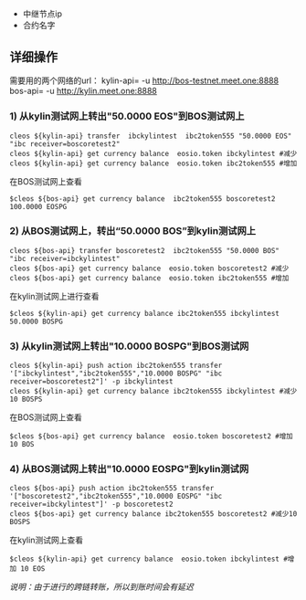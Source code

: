 ## 
- 中继节点ip
- 合约名字



## 详细操作

需要用的两个网络的url：
kylin-api= -u http://bos-testnet.meet.one:8888
bos-api= -u http://kylin.meet.one:8888

### 1) 从kylin测试网上转出"50.0000 EOS"到BOS测试网上
````
cleos ${kylin-api} transfer  ibckylintest  ibc2token555 "50.0000 EOS" "ibc receiver=boscoretest2" 
cleos ${kylin-api} get currency balance  eosio.token ibckylintest #减少
cleos ${kylin-api} get currency balance  eosio.token ibc2token555 #增加 
````
在BOS测试网上查看
```
$cleos ${bos-api} get currency balance  ibc2token555 boscoretest2
100.0000 EOSPG
```

### 2) 从BOS测试网上，转出“50.0000 BOS”到kylin测试网上
```
cleos ${bos-api} transfer boscoretest2  ibc2token555 "50.0000 BOS" "ibc receiver=ibckylintest" 
cleos ${bos-api} get currency balance  eosio.token boscoretest2 #减少
cleos ${bos-api} get currency balance  eosio.token ibc2token555 #增加 
```
在kylin测试网上进行查看
```
$cleos ${kylin-api} get currency balance ibc2token555 ibckylintest
50.0000 BOSPG
```

### 3) 从kylin测试网上转出"10.0000 BOSPG"到BOS测试网
````
cleos ${kylin-api} push action ibc2token555 transfer '["ibckylintest","ibc2token555","10.0000 BOSPG" "ibc receiver=boscoretest2"]' -p ibckylintest   
cleos ${kylin-api} get currency balance ibc2token555 ibckylintest #减少10 BOSPS
````
在BOS测试网上查看
```
$cleos ${bos-api} get currency balance  eosio.token boscoretest2 #增加 10 BOS
```

### 4) 从BOS测试网上转出"10.0000 EOSPG"到kylin测试网
````
cleos ${bos-api} push action ibc2token555 transfer '["boscoretest2","ibc2token555","10.0000 EOSPG" "ibc receiver=ibckylintest"]' -p boscoretest2   
cleos ${bos-api} get currency balance ibc2token555 boscoretest2 #减少10 BOSPS
````
在kylin测试网上查看
```
$cleos ${kylin-api} get currency balance  eosio.token ibckylintest #增加 10 EOS
```

*说明：由于进行的跨链转账，所以到账时间会有延迟*

